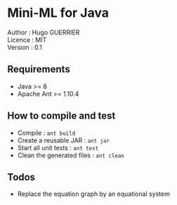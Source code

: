 # Mini-ML for Java

Author : Hugo GUERRIER \
Licence : MIT \
Version : 0.1

## Requirements

* Java >= 8
* Apache Ant >= 1.10.4

## How to compile and test

* Compile : `ant build`
* Create a reusable JAR : `ant jar`
* Start all unit tests : `ant test`
* Clean the generated files : `ant clean`

## Todos

* Replace the equation graph by an equational system
